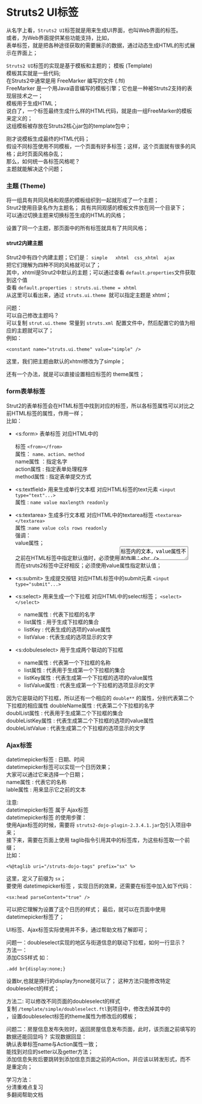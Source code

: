 # Struts2 UI标签
从名字上看，`Struts2 UI`标签就是用来生成UI界面，也叫Web界面的标签。   
或者，为Web界面提供某些功能支持，比如，    
表单标签，就是把各种途径获取的需要展示的数据，通过动态生成HTML的形式展示在界面上；           

`Struts2 UI`标签的实现是基于模板和主题的； 
模板 (Template)       
模板其实就是一些代码;       
在Struts2中通常是用 FreeMarker 编写的文件 (.ftl)            
FreeMarker 是一个用Java语音编写的模板引擎；它也是一种被Struts2支持的表现层技术之一；  
模板用于生成HTML；    
说白了，一个标签最终生成什么样的HTML代码，就是由一组FreeMarker的模板来定义的；    
这组模板被存放在Struts2核心jar包的template包中；                 



刚才说模板生成最终的HTML代码；               
假设不同标签使用不同模板，一个页面有好多标签；这样，这个页面就有很多的风格；此时页面风格杂乱；  
那么，如何统一各标签风格呢？     
主题就能解决这个问题；           

### 主题 (Theme)
将一组具有共同风格和观感的模板组织到一起就形成了一个主题；   
Strut2使用目录名作为主题名； 
具有共同观感的模板文件放在同一个目录下；      
可以通过切换主题来切换标签生成的HTML的风格；         

设置了同一个主题，那页面中的所有标签就具有了共同风格； 

#### strut2内建主题
Strut2中有四个内建主题；它们是：    `simple   xhtml  css_xhtml  ajax`        
把它们理解为四种不同的风格就可以了；           
其中，xhtml是Strut2中默认的主题；可以通过查看 `default.properties`文件获取到这个值  
查看 `default.properties : struts.ui.theme = xhtml`        
从这里可以看出来，通过 `struts.ui.theme `就可以指定主题是 xhtml；                

问题：   
可以自己修改主题吗？  
可以复制 `strut.ui.theme `常量到 `struts.xml `配置文件中，然后配置它的值为相应的主题就可以了；       
例如：     
```
<constant name="struts.ui.theme" value="simple" />
```

这里，我们把主题由默认的xhtml修改为了simple； 
        
还有一个办法，就是可以直接设置相应标签的 theme属性；         



### form表单标签
Strut2的表单标签会在HTML标签中找到对应的标签，所以各标签属性可以对比之前HTML标签的属性，作用一样；  
比如：           

-  <s:form> 表单标签       对应HTML中的 <form>标签  `<from></from>`        
属性： `name、action、method `     
name属性 ：指定名字     
action属性 : 指定表单处理程序  
method属性 : 指定表单提交方式           


- <s:textfield>  用来生成单行文本框 对应HTML标签的text元素  `<input type="text"...>`               
属性 : `name value maxlength readonly `            

- <s:textarea>  生成多行文本框 对应HTML中的textarea标签   ` <textarea></textarea> `      
属性 :` name value cols rows readonly `    
强调：             
value属性；                       
之前在HTML标签中指定默认值时，必须使用<textarea>标签内的文本，value属性不起作用；        
即： <textarea>默认值</textarea>         
而在struts2标签中正好相反；必须使用value属性指定默认值；     

- <s:submit>  生成提交按钮 对应HTML标签中的submit元素  `<input type="submit"...>`      


- <s:select>  用来生成一个下拉框 对应HTML中的select标签；  `<select></select>`
	- name属性 : 代表下拉框的名字    
	- list属性 : 用于生成下拉框的集合     
	- listKey  : 代表生成的选项的value属性     
	- listValue : 代表生成的选项显示的文字   


- <s:dobuleselect> 用于生成两个联动的下拉框 
	- name属性 : 代表第一个下拉框的名称     
	- list属性 : 代表用于生成第一个下拉框的集合   
	- listKey属性 : 代表生成第一个下拉框的选项的value属性    
	- listValue属性 : 代表生成第一个下拉框的选项显示的文字      

因为它是联动的下拉框，所以还有一个相应的 `double**` 的属性，分别代表第二个下拉框的相应属性
doubleName属性 : 代表第二个下拉框的名字        
doublList属性 : 代表用于生成第二个下拉框的集合   
doubleListKey属性 : 代表生成第二个下拉框的选项的value属性     
doubleListValue : 代表生成第二个下拉框的选项显示的文字          


### Ajax标签 
datetimepicker标签 : 日期、时间     
datetimepicker标签可以实现一个日历效果；          
大家可以通过它来选择一个日期；           
name属性 :  代表它的名称                   
lable属性 : 用来显示它之前的文本              

注意:    
datetimepicker标签 属于 Ajax标签         
datetimepicker标签 的使用步骤：       
使用Ajax标签的时候，需要将 `struts2-dojo-plugin-2.3.4.1.jar`包引入项目中来；        
接下来，需要在页面上使用 taglib指令引用其中的标签库，为这些标签取一个前缀；        
比如：  
```
<%@taglib uri="/struts-dojo-tags" prefix="sx" %>
```
这里，定义了前缀为 `sx`；    
要使用 datetimepicker标签 ，实现日历的效果，还需要在<head>标签中加入如下代码：           
```
<sx:head parseContent="true" />
```
可以把它理解为设置了这个日历的样式； 
最后，就可以在页面中使用datetimepicker标签了；      


UI标签、Ajax标签实际使用并不多，通过帮助文档了解即可；      



问题一：doubleselect实现的地区与街道信息的联动下拉框，如何一行显示？  
方法一：       
添加CSS样式 
如： 
```
.add br{display:none;}
```
设置br,也就是换行的display为none就可以了； 
这种方法只能修改特定doubleselect的样式；     

方法二: 
可以修改不同页面的doubleselect的样式         
复制 `/template/simple/doubleselect.ftl`到项目中，修改去掉其中的<br/>，设置doubleselect标签的theme属性为修改后的模板；    


问题二：房屋信息发布失败时，返回房屋信息发布页面，此时，该页面之前填写的数据还能回显吗？ 
实现数据回显：            
确认表单标签name与Action属性一致；    
能找到对应的setter以及getter方法；           
添加信息失败后要跳转到添加信息页面之前的Action，并应该以转发形式，而不是重定向；  


学习方法：       
分清重难点复习        
多翻阅帮助文档        